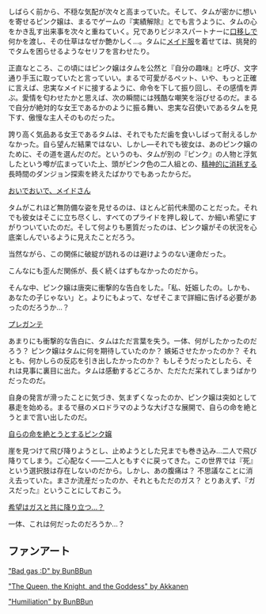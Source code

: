 <!-- title: 腹痛 -->
<!-- relationship: Romantic -->

しばらく前から、不穏な気配が次々と高まっていた。そして、タムが密かに想いを寄せるピンク嬢は、まるでゲームの『実績解除』とでも言うように、タムの心をかき乱す出来事を次々と重ねていく。兄でありビジネスパートナーに[口移しで](https://www.youtube.com/watch?v=UyN7jwsiiXA&t=12416s)何かを渡し、その仕草はなぜか艶かしく…。タムに[メイド服](https://www.youtube.com/watch?v=UyN7jwsiiXA&t=9123s&pp=0gcJCTAAlc8ueATH)を着せては、挑発的でタムを困らせるようなセリフを言わせたり。

正直なところ、この頃にはピンク嬢はタムを公然と『自分の趣味』と呼び、文字通り手玉に取っていたと言っていい。まるで可愛がるペット、いや、もっと正確に言えば、忠実なメイドに接するように、命令を下して振り回し、その感情を弄ぶ。愛情を匂わせたかと思えば、次の瞬間には残酷な嘲笑を浴びせるのだ。まるで自分が絶対的な女王であるかのように振る舞い、忠実な召使いであるタムを見下す、傲慢な主人そのものだった。

誇り高く気品ある女王であるタムは、それでもただ歯を食いしばって耐えるしかなかった。自ら望んだ結果ではない、しかし—それでも彼女は、あのピンク嬢のために、その道を選んだのだ。というのも、タムが別の『ピンク』の人物と浮気したという噂が広まっていた上、頭がピンク色の二人組との、[精神的に消耗する](https://www.youtube.com/live/UyN7jwsiiXA?si=SGznht8by7Elxkr8&t=10852)長時間のダンジョン探索を終えたばかりでもあったからだ。

[おいでおいで、メイドさん](#embed:https://www.youtube.com/live/UyN7jwsiiXA?si=EEw-mKQ4adxI0Uu9&t=13725)

タムがこれほど無防備な姿を見せるのは、ほとんど前代未聞のことだった。それでも彼女はそこに立ち尽くし、すべてのプライドを押し殺して、か細い希望にすがりついていたのだ。そして何よりも悪質だったのは、ピンク嬢がその状況を心底楽しんでいるように見えたことだろう。

当然ながら、この関係に破綻が訪れるのは避けようのない運命だった。

こんなにも歪んだ関係が、長く続くはずもなかったのだから。

そんな中、ピンク嬢は唐突に衝撃的な告白をした。「私、妊娠したの。しかも、あなたの子じゃない」と。よりにもよって、なぜそこまで詳細に告げる必要があったのだろうか…？

[プレガンテ](#embed:https://www.youtube.com/watch?v=UyN7jwsiiXA&t=14395s)

あまりにも衝撃的な告白に、タムはただ言葉を失う。一体、何がしたかったのだろう？ ピンク嬢はタムに何を期待していたのか？ 嫉妬させたかったのか？ それとも、何かしらの反応を引き出したかったのか？ もしそうだったとしたら、それは見事に裏目に出た。タムは感動するどころか、ただただ呆れてしまうばかりだったのだ。

自身の発言が滑ったことに気づき、気まずくなったのか、ピンク嬢は突如として暴走を始める。まるで昼のメロドラマのような大げさな展開で、自らの命を絶とうとまで言い出したのだ。

[自らの命を絶とうとするピンク嬢](#embed:https://www.youtube.com/watch?v=UyN7jwsiiXA&t=15217s)

崖を見つけて飛び降りようとし、止めようとした兄までも巻き込み…二人で飛び降りてしまう。ご心配なく――二人ともすぐに戻ってきた。この世界では『死』という選択肢は存在しないのだから。しかし、あの腹痛は？ 不思議なことに消え去っていた。まさか流産だったのか、それともただのガス？ とりあえず、『ガスだった』ということにしておこう。

[希望はガスと共に降り立つ…？](#embed:https://www.youtube.com/watch?v=UyN7jwsiiXA&t=15503s)

一体、これは何だったのだろうか…？

## ファンアート

["Bad gas :D" by BunBBun](https://x.com/BunBBun1/status/1920775872061018370)

<!-- bijou -->

["The Queen, the Knight, and the Goddess" by Akkanen](https://x.com/__akkanen/status/1921223443321655710)

<!-- gigi -->

["Humiliation" by BunBBun](https://x.com/BunBBun1/status/1920775496914051426)

<!-- kiara, shiori, gigi -->
